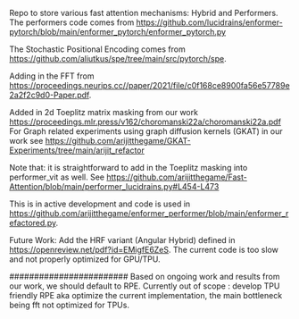 Repo to store various fast attention mechanisms: Hybrid and Performers. The performers code comes from https://github.com/lucidrains/enformer-pytorch/blob/main/enformer_pytorch/enformer_pytorch.py

The Stochastic Positional Encoding comes from https://github.com/aliutkus/spe/tree/main/src/pytorch/spe. 

Adding in the FFT from https://proceedings.neurips.cc//paper/2021/file/c0f168ce8900fa56e57789e2a2f2c9d0-Paper.pdf.

Added in 2d Toeplitz matrix masking from our work https://proceedings.mlr.press/v162/choromanski22a/choromanski22a.pdf
For Graph related experiments using graph diffusion kernels (GKAT) in our work see https://github.com/arijitthegame/GKAT-Experiments/tree/main/arijit_refactor

Note that: it is straightforward to add in the Toeplitz masking into performer_vit as well. See https://github.com/arijitthegame/Fast-Attention/blob/main/performer_lucidrains.py#L454-L473

This is in active development and code is used in https://github.com/arijitthegame/enformer_performer/blob/main/enformer_refactored.py.

Future Work: Add the HRF variant (Angular Hybrid) defined in https://openreview.net/pdf?id=EMigfE6ZeS. The current code is too slow and not properly optimized for GPU/TPU. 

########################
Based on ongoing work and results from our work, we should default to RPE. Currently out of scope : develop TPU friendly RPE aka optimize the current implementation, the main bottleneck being fft not optimized for TPUs.
